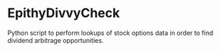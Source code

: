 # EpithyDivvyCheck
Python script to perform lookups of stock options data in order to find dividend arbitrage opportunities.
